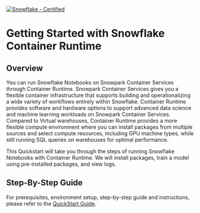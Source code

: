 [![Snowflake - Certified](https://img.shields.io/badge/Snowflake-Certified-2ea44f?style=for-the-badge&logo=snowflake)](https://developers.snowflake.com/solutions/)

# Getting Started with Snowflake Container Runtime

## Overview

You can run Snowflake Notebooks on Snowpark Container Services through Container Runtime. Snowpark Container Services gives you a flexible container infrastructure that supports building and operationalizing a wide variety of workflows entirely within Snowflake. Container Runtime provides software and hardware options to support advanced data science and machine learning workloads on Snowpark Container Services. Compared to Virtual warehouses, Container Runtime provides a more flexible compute environment where you can install packages from multiple sources and select compute resources, including GPU machine types, while still running SQL queries on warehouses for optimal performance.

This Quickstart will take you through the steps of running Snowflake Notebooks with Container Runtime. We will install packages, train a model using pre-installed packages, and view logs.

## Step-By-Step Guide

For prerequisites, environment setup, step-by-step guide and instructions, please refer to the [QuickStart Guide](https://quickstarts.snowflake.com/guide/notebook-container-runtime/index.html).
